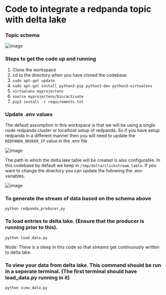 # Code to integrate a redpanda topic with delta lake

### Topic schema

![image](https://user-images.githubusercontent.com/102608342/162590041-828268d2-5cf3-49e1-a56e-cc642cc6ad62.png)

### Steps to get the code up and running
1) Clone the workspace
2) cd to the directory when you have cloned the codebase
3) ```sudo apt-get update```
4) ```sudo apt-get install python3-pip python3-dev python3-virtualenv```
5) ```virtualenv myprojectenv```
6) ```source myprojectenv/bin/activate```
7) ```pip3 install -r requirements.txt```

### Update .env values
The default assumption in this workspace is that we will be using a single node redpanda cluster or localhost setup of redpanda.
So if you have setup redpanda in a different manner then you will need to update the ```REDPANDA_BROKER_IP``` value
in the .env file

![image](https://user-images.githubusercontent.com/102608342/162590098-45ddcac8-87ef-46b0-ab03-22d9906cc0e4.png)

The path in which the delta lake table will be created is also configurable. In this codebase by default we keep in 
```/tmp/delta/clickstream_table```. If you want to change the directory you can update the following the .env variables.

![image](https://user-images.githubusercontent.com/102608342/162590165-9a3b6bc7-27cf-47eb-87bb-1891e156fad1.png)

### To generate the stream of data based on the schema above

```python redpanda_producer.py```

### To load entries to delta lake. (Ensure that the producer is running prior to this). 

```python load_data.py```

Node: There is a sleep in this code so that streams get continuously written to delta lake.

### To view your data from delta lake. This command should be run in a seperate terminal. (The first terminal should have load_data.py running in it)

```python view_data.py```

